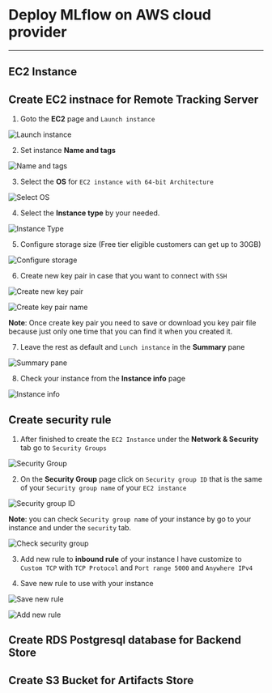 # Deploy MLflow on AWS cloud provider
---

## EC2 Instance

## Create EC2 instnace for Remote Tracking Server

1. Goto the **EC2** page and `Launch instance` 

![Launch instance](https://github.com/surawut-jirasaktavee/course-mlops-zoomcamp/blob/main/02-experiment-tracking/deploy_mlflow/images/aws_ec2_instance/lunch_instance.png)

2. Set instance **Name and tags**

![Name and tags](https://github.com/surawut-jirasaktavee/course-mlops-zoomcamp/blob/main/02-experiment-tracking/deploy_mlflow/images/aws_ec2_instance/setup_instance_name.png)

3. Select the **OS** for `EC2 instance with 64-bit Architecture`

![Select OS](https://github.com/surawut-jirasaktavee/course-mlops-zoomcamp/blob/main/02-experiment-tracking/deploy_mlflow/images/aws_ec2_instance/select_os_instance.png)

4. Select the **Instance type** by your needed.

![Instance Type](https://github.com/surawut-jirasaktavee/course-mlops-zoomcamp/blob/089e105b95433422ba4d1881c45dcf105635d459/02-experiment-tracking/deploy_mlflow/images/aws_ec2_instance/select_instance_type.png)

5. Configure storage size (Free tier eligible customers can get up to 30GB)

![Configure storage](https://github.com/surawut-jirasaktavee/course-mlops-zoomcamp/blob/main/02-experiment-tracking/deploy_mlflow/images/aws_ec2_instance/configure_storage_size.png)

6. Create new key pair in case that you want to connect with `SSH`

![Create new key pair](https://github.com/surawut-jirasaktavee/course-mlops-zoomcamp/blob/main/02-experiment-tracking/deploy_mlflow/images/aws_ec2_instance/create_key_pair_for_ssh.png)

![Create key pair name](https://github.com/surawut-jirasaktavee/course-mlops-zoomcamp/blob/main/02-experiment-tracking/deploy_mlflow/images/aws_ec2_instance/set_key_pair_name.png)

**Note**: Once create key pair you need to save or download you key pair file because just only one time that you can find it when you created it.

7. Leave the rest as default and `Lunch instance` in the **Summary** pane

![Summary pane](https://github.com/surawut-jirasaktavee/course-mlops-zoomcamp/blob/main/02-experiment-tracking/deploy_mlflow/images/aws_ec2_instance/create_instance.png)

8. Check your instance from the **Instance info** page

![Instance info](https://github.com/surawut-jirasaktavee/course-mlops-zoomcamp/blob/main/02-experiment-tracking/deploy_mlflow/images/aws_ec2_instance/check_instance_from_ui.png)

## Create security rule 

1. After finished to create the `EC2 Instance` under the **Network & Security** tab go to `Security Groups`

![Security Group](https://github.com/surawut-jirasaktavee/course-mlops-zoomcamp/blob/main/02-experiment-tracking/deploy_mlflow/images/aws_ec2_instance/security_group.png)

2. On the **Security Group** page click on `Security group ID` that is the same of your `Security group name` of your `EC2 instance`

![Security group ID](https://github.com/surawut-jirasaktavee/course-mlops-zoomcamp/blob/main/02-experiment-tracking/deploy_mlflow/images/aws_ec2_instance/security_group.png)

**Note**: you can check `Security group name` of your instance by go to your instance and under the `security` tab.

![Check security group](https://github.com/surawut-jirasaktavee/course-mlops-zoomcamp/blob/main/02-experiment-tracking/deploy_mlflow/images/aws_ec2_instance/check_security_group.png)

3. Add new rule to **inbound rule** of your instance
I have customize to `Custom TCP` with `TCP Protocol` and `Port range 5000` and `Anywhere IPv4` 

4. Save new rule to use with your instance

![Save new rule](https://github.com/surawut-jirasaktavee/course-mlops-zoomcamp/blob/main/02-experiment-tracking/deploy_mlflow/images/aws_ec2_instance/save_new_rule.png)

![Add new rule](https://github.com/surawut-jirasaktavee/course-mlops-zoomcamp/blob/main/02-experiment-tracking/deploy_mlflow/images/aws_ec2_instance/new_rule.png)

## Create RDS Postgresql database for Backend Store

## Create S3 Bucket for Artifacts Store

